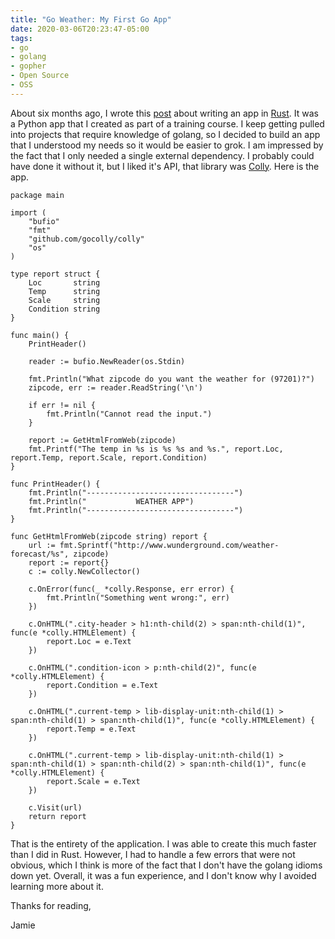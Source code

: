 ```yaml
---
title: "Go Weather: My First Go App"
date: 2020-03-06T20:23:47-05:00
tags:
- go
- golang
- gopher
- Open Source
- OSS
---
```


About six months ago, I wrote this [post](https://www.phillipsj.net/posts/rusty-weather-my-first-rust-app/) about writing an app in [Rust](https://www.rust-lang.org/). It was a Python app that I created as part of a training course. I keep getting pulled into projects that require knowledge of golang, so I decided to build an app that I understood my needs so it would be easier to grok. I am impressed by the fact that I only needed a single external dependency. I probably could have done it without it, but I liked it's API, that library was [Colly](http://go-colly.org/). Here is the app.

```golang
package main

import (
    "bufio"
    "fmt"
    "github.com/gocolly/colly"
    "os"
)

type report struct {
    Loc       string
    Temp      string
    Scale     string
    Condition string
}

func main() {
    PrintHeader()

    reader := bufio.NewReader(os.Stdin)

    fmt.Println("What zipcode do you want the weather for (97201)?")
    zipcode, err := reader.ReadString('\n')

    if err != nil {
        fmt.Println("Cannot read the input.")
    }

    report := GetHtmlFromWeb(zipcode)
    fmt.Printf("The temp in %s is %s %s and %s.", report.Loc, report.Temp, report.Scale, report.Condition)
}

func PrintHeader() {
    fmt.Println("---------------------------------")
    fmt.Println("           WEATHER APP")
    fmt.Println("---------------------------------")
}

func GetHtmlFromWeb(zipcode string) report {
    url := fmt.Sprintf("http://www.wunderground.com/weather-forecast/%s", zipcode)
    report := report{}
    c := colly.NewCollector()

    c.OnError(func(_ *colly.Response, err error) {
        fmt.Println("Something went wrong:", err)
    })

    c.OnHTML(".city-header > h1:nth-child(2) > span:nth-child(1)", func(e *colly.HTMLElement) {
        report.Loc = e.Text
    })

    c.OnHTML(".condition-icon > p:nth-child(2)", func(e *colly.HTMLElement) {
        report.Condition = e.Text
    })

    c.OnHTML(".current-temp > lib-display-unit:nth-child(1) > span:nth-child(1) > span:nth-child(1)", func(e *colly.HTMLElement) {
        report.Temp = e.Text
    })

    c.OnHTML(".current-temp > lib-display-unit:nth-child(1) > span:nth-child(1) > span:nth-child(2) > span:nth-child(1)", func(e *colly.HTMLElement) {
        report.Scale = e.Text
    })

    c.Visit(url)
    return report
}
```

That is the entirety of the application. I was able to create this much faster than I did in Rust. However, I had to handle a few errors that were not obvious, which I think is more of the fact that I don't have the golang idioms down yet. Overall, it was a fun experience, and I don't know why I avoided learning more about it.

Thanks for reading,

Jamie
